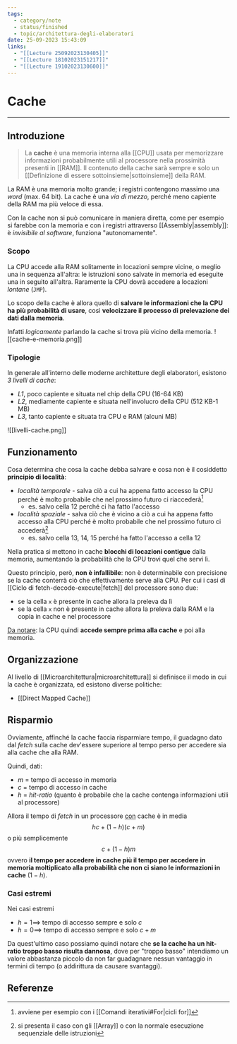 ```yaml
---
tags:
  - category/note
  - status/finished
  - topic/architettura-degli-elaboratori
date: 25-09-2023 15:43:09
links:
  - "[[Lecture 25092023130405]]"
  - "[[Lecture 18102023151217]]"
  - "[[Lecture 19102023130600]]"
---
```

# Cache
---
## Introduzione
> La **cache** è una memoria interna alla [[CPU]] usata per memorizzare informazioni probabilmente utili al processore nella prossimità presenti in [[RAM]]. Il contenuto della cache sarà sempre e solo un [[Definizione di essere sottoinsieme|sottoinsieme]] della RAM.

La RAM è una memoria molto grande; i registri contengono massimo una _word_ (max. 64 bit). La cache è una _via di mezzo_, perché meno capiente della RAM ma più veloce di essa.

Con la cache non si può comunicare in maniera diretta, come per esempio si farebbe con la memoria e con i registri attraverso [[Assembly|assembly]]: è _invisibile al software_, funziona "autonomamente".

### Scopo
La CPU accede alla RAM solitamente in locazioni sempre vicine, o meglio una in sequenza all'altra: le istruzioni sono salvate in memoria ed eseguite una in seguito all'altra. Raramente la CPU dovrà accedere a locazioni _lontane_ (`JMP`).

Lo scopo della cache è allora quello di **salvare le informazioni che la CPU ha più probabilità di usare**, così **velocizzare il processo di prelevazione dei dati dalla memoria**.

Infatti _logicamente_ parlando la cache si trova più vicino della memoria.
![[cache-e-memoria.png]]

### Tipologie
In generale all'interno delle moderne architetture degli elaboratori, esistono _3 livelli di cache_:
- _L1_, poco capiente e situata nel chip della CPU (16-64 KB)
- _L2_, mediamente capiente e situata nell'involucro della CPU (512 KB-1 MB)
- _L3_, tanto capiente e situata tra CPU e RAM (alcuni MB)

![[livelli-cache.png]]

## Funzionamento
Cosa determina che cosa la cache debba salvare e cosa non è il cosiddetto **principio di località**:
- _località temporale_ - salva ciò a cui ha appena fatto accesso la CPU perché è molto probabile che nel prossimo futuro ci riaccederà[^1]
	- es. salvo cella 12 perché ci ha fatto l'accesso
- _località spaziale_ - salva ciò che è vicino a ciò a cui ha appena fatto accesso alla CPU perché è molto probabile che nel prossimo futuro ci accederà[^2]
	- es. salvo cella 13, 14, 15 perché ha fatto l'accesso a cella 12

Nella pratica si mettono in cache **blocchi di locazioni contigue** dalla memoria, aumentando la probabilità che la CPU trovi quel che servi lì.

Questo principio, però, **non è infallibile**: non è determinabile con precisione se la cache conterrà ciò che effettivamente serve alla CPU.
Per cui i casi di [[Ciclo di fetch-decode-execute|fetch]] del processore sono due:
- se la cella `x` è presente in cache allora la preleva da lì
- se la cella `x` non è presente in cache allora la preleva dalla RAM e la copia in cache e nel processore

<u>Da notare</u>: la CPU quindi **accede sempre prima alla cache** e poi alla memoria.

## Organizzazione
Al livello di [[Microarchitettura|microarchitettura]] si definisce il modo in cui la cache è organizzata, ed esistono diverse politiche:
- [[Direct Mapped Cache]]

## Risparmio
Ovviamente, affinché la cache faccia risparmiare tempo, il guadagno dato dal _fetch_ sulla cache dev'essere superiore al tempo perso per accedere sia alla cache che alla RAM.

Quindi, dati:
- $m$ = tempo di accesso in memoria
- $c$ = tempo di accesso in cache
- $h$ = _hit-ratio_ (quanto è probabile che la cache contenga informazioni utili al processore)

Allora il tempo di _fetch_ in un processore <u>con</u> cache è in media
$$hc + (1-h)(c+m)$$
o più semplicemente
$$c + (1-h)m$$
ovvero **il tempo per accedere in cache più il tempo per accedere in memoria moltiplicato alla probabilità che non ci siano le informazioni in cache** ($1-h$).

### Casi estremi
Nei casi estremi
- $h = 1 \implies$ tempo di accesso sempre e solo $c$
- $h = 0 \implies$ tempo di accesso sempre e solo $c+m$

Da quest'ultimo caso possiamo quindi notare che **se la cache ha un hit-ratio troppo basso risulta dannosa**, dove per "troppo basso" intendiamo un valore abbastanza piccolo da non far guadagnare nessun vantaggio in termini di tempo (o addirittura da causare svantaggi).

## Referenze
[^1]: avviene per esempio con i [[Comandi iterativi#For|cicli for]]
[^2]: si presenta il caso con gli [[Array]] o con la normale esecuzione sequenziale delle istruzioni